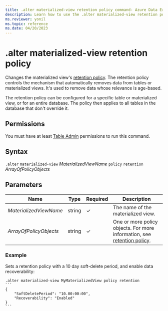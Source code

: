 ```yaml
---
title: .alter materialized-view retention policy command- Azure Data Explorer
description: Learn how to use the .alter materialized-view retention policy command to change the materialized view's retention policy.
ms.reviewer: yonil
ms.topic: reference
ms.date: 04/20/2023
---
```

# .alter materialized-view retention policy

Changes the materialized view's [retention policy](retentionpolicy.md). The retention policy controls the mechanism that automatically removes data from tables or materialized views. It's used to remove data whose relevance is age-based.

The retention policy can be configured for a specific table or materialized view, or for an entire database. The policy then applies to all tables in the database that don't override it.

## Permissions

You must have at least [Table Admin](access-control/role-based-access-control.md) permissions to run this command.

## Syntax

`.alter` `materialized-view` *MaterializedViewName* `policy` `retention` *ArrayOfPolicyObjects*

## Parameters

|Name|Type|Required|Description|
|--|--|--|--|
|*MaterializedViewName*|string|&check;| The name of the materialized view.|
|*ArrayOfPolicyObjects*|string|&check;| One or more policy objects. For more information, see [retention policy](retentionpolicy.md).|

### Example

Sets a retention policy with a 10 day soft-delete period, and enable data recoverability:

````kusto
.alter materialized-view MyMaterializedView policy retention
```
{
    "SoftDeletePeriod": "10.00:00:00",
    "Recoverability": "Enabled"
}
```
````
